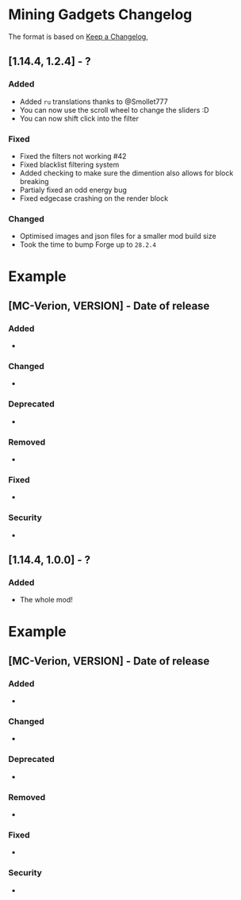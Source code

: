 # Mining Gadgets Changelog
The format is based on [Keep a Changelog](https://keepachangelog.com/en/1.0.0/),

## [1.14.4, 1.2.4] - ?
### Added
- Added `ru` translations thanks to @Smollet777
- You can now use the scroll wheel to change the sliders :D
- You can now shift click into the filter

### Fixed
- Fixed the filters not working #42
- Fixed blacklist filtering system
- Added checking to make sure the dimention also allows for block breaking
- Partialy fixed an odd energy bug
- Fixed edgecase crashing on the render block

### Changed
- Optimised images and json files for a smaller mod build size
- Took the time to bump Forge up to `28.2.4`

# Example
## [MC-Verion, VERSION] - Date of release
### Added
- 
### Changed
- 
### Deprecated
- 
### Removed
- 
### Fixed
- 
### Security
- 

## [1.14.4, 1.0.0] - ?
### Added
- The whole mod!

# Example
## [MC-Verion, VERSION] - Date of release
### Added
- 
### Changed
- 
### Deprecated
- 
### Removed
- 
### Fixed
- 
### Security
- 
